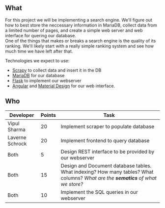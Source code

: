## What

For this project we will be implementing a search engine. We'll figure out how 
to best store the neccessary information in MariaDB, collect data from a 
limited number of pages, and create a simple web server and web interface for quering our database.  
One of the things that makes or breaks a search engine is the quality of its ranking. We'll 
likely start with a really simple ranking system and see how much time we have left after that.

Technologies we expect to use:
- [Scrapy](https://scrapy.org/) to collect data and insert
it in the DB
- [MariaDB](https://mariadb.com) for our database
- [Flask](http://flask.pocoo.org/) to implement our webserver 
- [Angular](https://angular.io/) and 
[Material Design](https://material.io/) for our web interface.

## Who 
Developer |Points | Task
--|---|---
Vipul Sharma | 20 | Implement scraper to populate database
Laverne Schrock | 20 | Implement frontend to query database
Both | 5 | Design REST interface to be provided by our webserver
Both | 15 | Design and Document database tables. What indexing? How many tables? What columns? _What are the **sematics** of what we store?_
Both | 10 | Implement the SQL queries in our webserver
